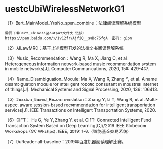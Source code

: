 # uestcUbiWirelessNetworkG1
（1）Bert_MainModel_YesNo_span_combine：法律阅读理解系统模型

    需要下载Bert_Chinese至output文件夹 链接: https://pan.baidu.com/s/1v12frVAjfiQ__suBc7SfgA  密码: g1pn

（2）AILawMRC：基于上述模型开发的法律文书阅读理解系统

（3）Music_Recommendation：Wang R, Ma X, Jiang C, et al. Heterogeneous information network-based music recommendation system in mobile networks[J]. Computer Communications, 2020, 150: 429-437.

（4）Name_Disambiguation_Module:  Ma X, Wang R, Zhang Y, et al. A name disambiguation module for intelligent robotic consultant in industrial internet of things[J]. Mechanical Systems and Signal Processing, 2020, 136: 106413.

（5）Session_Based_Recommendation：Zhang Y, Li Y, Wang R, et al. Multi-aspect aware session-based recommendation for intelligent transportation services[J]. IEEE Transactions on Intelligent Transportation Systems, 2020.

（6）CIFT： Hu G, Ye Y, Zhang Y, et al. CIFT: Connected Intelligent Fund Transaction System Based on Deep Learning[C]//2019 IEEE Globecom Workshops (GC Wkshps). IEEE, 2019: 1-6.（智能基金交易系统）

（7）DuReader-all-baseline：2019年百度机器阅读理解比赛。
